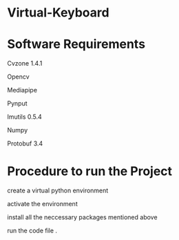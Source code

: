 # Virtual-Keyboard

# Software Requirements 

Cvzone 1.4.1

Opencv

Mediapipe

Pynput

Imutils 0.5.4

Numpy

Protobuf 3.4

# Procedure to run the Project

create a virtual python environment

activate the environment

install all the neccessary packages mentioned above 

run the code file .

